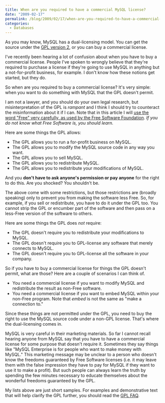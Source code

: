 ```yaml
---
title: When are you required to have a commercial MySQL license?
date: "2009-02-17"
permalink: /blog/2009/02/17/when-are-you-required-to-have-a-commercial-mysql-license/
categories:
  - Databases
---
```

As you may know, MySQL has a dual-licensing model. You can get the source under the [GPL version 2][1], or you can buy a commercial license.

I've recently been hearing a lot of confusion about when you have to buy a commercial license. People I've spoken to wrongly believe that they're required to purchase a license if they're going to use MySQL in anything but a not-for-profit business, for example. I don't know how these notions get started, but they do.

So when are you required to buy a commercial license? It's very simple: when you want to do something with MySQL that the GPL doesn't permit.

<!--more-->

I am not a lawyer, and you should do your own legal research, but misinterpretation of the GPL is *rampant* and I think I should try to counteract the misinformation about it if I can. Note that in this article I will [use the word "Free" very carefully, as used by the Free Software Foundation][2]. *If you do not know what Free Software is, you should learn.*

Here are some things the GPL allows:

*   The GPL allows you to run a for-profit business on MySQL.
*   The GPL allows you to modify the MySQL source code in any way you want.
*   The GPL allows you to sell MySQL.
*   The GPL allows you to redistribute MySQL.
*   The GPL allows you to redistribute your modifications of MySQL.

And you **don't have to ask anyone's permission or pay anyone** for the right to do this. Are you shocked? You shouldn't be.

The above come with some restrictions, but those restrictions are (broadly speaking) only to prevent you from making the software less Free. So, for example, if you sell or redistribute, you have to do it under the GPL too. You cannot strip the GPL or encumber part of the software and then pass on a less-Free version of the software to others.

Here are some things the GPL does *not* require:

*   The GPL doesn't require you to redistribute your modifications to MySQL.
*   The GPL doesn't require you to GPL-license any software that merely connects to MySQL.
*   The GPL doesn't require you to GPL-license all the software in your company.

So if you have to buy a commercial license for things the GPL doesn't permit, what are those? Here are a couple of scenarios I can think of.

*   You need a commercial license if you want to modify MySQL and redistribute the result as non-Free software.
*   You need a commercial license if you want to embed MySQL within your non-Free program. Note that *embed* is not the same as "make a connection to."

Since these things are not permitted under the GPL, you need to buy the right to use the MySQL source code under a non-GPL license. That's where the dual-licensing comes in.

MySQL is very careful in their marketing materials. So far I cannot recall hearing anyone from MySQL say that you have to have a commercial license for some purpose that doesn't require it. Sometimes they say things like "MySQL Enterprise is for people who want to make money with MySQL." This marketing message may be unclear to a person who doesn't know the freedoms guaranteed by Free Software licenses (i.e. it may leave them with the false impression they have to pay for MySQL if they want to use it to make a profit). But such people can always learn the truth by spending the few minutes necessary to educate themselves about the wonderful freedoms guaranteed by the GPL.

My lists above are just short samples. For examples and demonstrative text that will help clarify the GPL further, you should read the [GPL FAQ][3].

 [1]: http://www.gnu.org/licenses/old-licenses/gpl-2.0.html
 [2]: http://www.gnu.org/philosophy/free-sw.html
 [3]: http://www.gnu.org/licenses/old-licenses/gpl-2.0-faq.html
